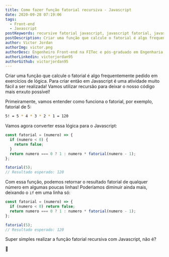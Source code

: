 ```yaml
---
title: Como fazer função fatorial recursiva - Javascript
date: 2020-09-28 07:19:06
tags:
  - Front-end
  - Javascript
postKeywords: recursive fatorial javascript, javascript fatorial, javascript como fazer fatorial, how to fatorial js, js recursivo
postDescription: Criar uma função que calcule o fatorial é algo frequentemente pedido em exercícios de lógica. Para criar então em Javascript é uma atividade muito fácil a ser realizada! Vamos utilizar recursão para deixar o nosso código mais enxuto possível!
author: Victor Jordan
authorImg: victor.png
authorDesc: Engenheiro Front-end na FITec e pós-graduado em Engenharia de Software pela PUC-MG e formado em Banco de Dados pela Fatec, apaixonado por usabilidade, performance e UX!
authorLinkedin: victorjordan95
authorGithub: victorjordan95
---
```


Criar uma função que calcule o fatorial é algo frequentemente pedido em exercícios de lógica.
Para criar então em Javascript é uma atividade muito fácil a ser realizada!
Vamos utilizar recursão para deixar o nosso código mais enxuto possível!

<!-- more -->

Primeiramente, vamos entender como funciona o fatorial, por exemplo, fatorial de 5:

```sh
5! = 5 * 4 * 3 * 2 * 1 = 120
```

Vamos agora converter essa lógica para o Javascript:

```javascript
const fatorial = (numero) => {
  if (numero < 0) {
    return false;
  }
  return numero === 0 ? 1 : numero * fatorial(numero - 1);
};

fatorial(5);
// Resultado esperado: 120
```

Com essa função, podemos retornar o resultado fatorial de qualquer número em algumas poucas linhas!
Poderíamos diminuir ainda mais, deixando o `if` em uma linha só:

```javascript
const fatorial = (numero) => {
  if (numero < 0) return false;
  return numero === 0 ? 1 : numero * fatorial(numero - 1);
};

fatorial(5);
// Resultado esperado: 120
```

Super simples realizar a função fatorial recursiva com Javascript, não é?

🏡
